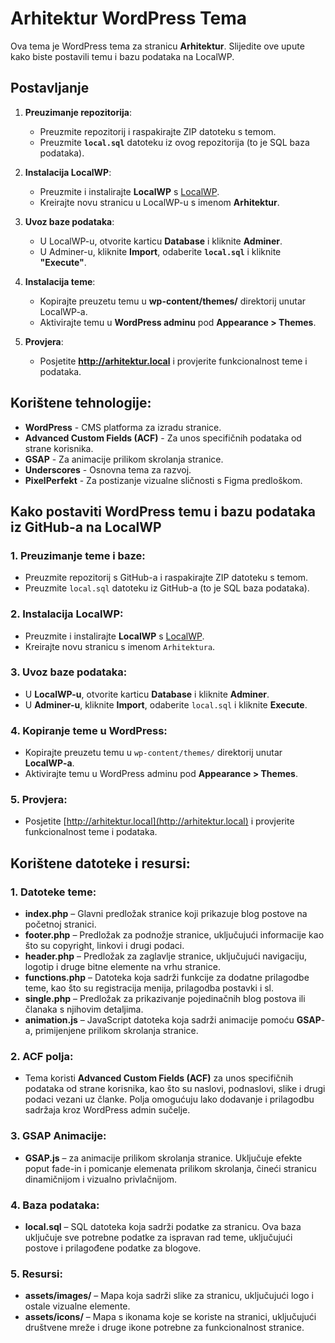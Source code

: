 # Arhitektur WordPress Tema

Ova tema je WordPress tema za stranicu **Arhitektur**. Slijedite ove upute kako biste postavili temu i bazu podataka na LocalWP.

## Postavljanje

1. **Preuzimanje repozitorija**:
   - Preuzmite repozitorij i raspakirajte ZIP datoteku s temom.
   - Preuzmite **`local.sql`** datoteku iz ovog repozitorija (to je SQL baza podataka).

2. **Instalacija LocalWP**:
   - Preuzmite i instalirajte **LocalWP** s [LocalWP](https://localwp.com/).
   - Kreirajte novu stranicu u LocalWP-u s imenom **Arhitektur**.
     
3. **Uvoz baze podataka**:
   - U LocalWP-u, otvorite karticu **Database** i kliknite **Adminer**.
   - U Adminer-u, kliknite **Import**, odaberite **`local.sql`** i kliknite **"Execute"**.

4. **Instalacija teme**:
   - Kopirajte preuzetu temu u **wp-content/themes/** direktorij unutar LocalWP-a.
   - Aktivirajte temu u **WordPress adminu** pod **Appearance > Themes**.

5. **Provjera**:
   - Posjetite **http://arhitektur.local** i provjerite funkcionalnost teme i podataka.

## Korištene tehnologije:

- **WordPress** - CMS platforma za izradu stranice.
- **Advanced Custom Fields (ACF)** - Za unos specifičnih podataka od strane korisnika.
- **GSAP** - Za animacije prilikom skrolanja stranice.
- **Underscores** - Osnovna tema za razvoj.
- **PixelPerfekt** - Za postizanje vizualne sličnosti s Figma predloškom.

## Kako postaviti WordPress temu i bazu podataka iz GitHub-a na LocalWP

### 1. Preuzimanje teme i baze:
- Preuzmite repozitorij s GitHub-a i raspakirajte ZIP datoteku s temom.
- Preuzmite `local.sql` datoteku iz GitHub-a (to je SQL baza podataka).

### 2. Instalacija LocalWP:
- Preuzmite i instalirajte **LocalWP** s [LocalWP](https://localwp.com/).
- Kreirajte novu stranicu s imenom `Arhitektura`.

### 3. Uvoz baze podataka:
- U **LocalWP-u**, otvorite karticu **Database** i kliknite **Adminer**.
- U **Adminer-u**, kliknite **Import**, odaberite `local.sql` i kliknite **Execute**.

### 4. Kopiranje teme u WordPress:
- Kopirajte preuzetu temu u `wp-content/themes/` direktorij unutar **LocalWP-a**.
- Aktivirajte temu u WordPress adminu pod **Appearance > Themes**.

### 5. Provjera:
- Posjetite [http://arhitektur.local](http://arhitektur.local) i provjerite funkcionalnost teme i podataka.

## Korištene datoteke i resursi:

### 1. Datoteke teme:
- **index.php** – Glavni predložak stranice koji prikazuje blog postove na početnoj stranici.
- **footer.php** – Predložak za podnožje stranice, uključujući informacije kao što su copyright, linkovi i drugi podaci.
- **header.php** – Predložak za zaglavlje stranice, uključujući navigaciju, logotip i druge bitne elemente na vrhu stranice.
- **functions.php** – Datoteka koja sadrži funkcije za dodatne prilagodbe teme, kao što su registracija menija, prilagodba postavki i sl.
- **single.php** – Predložak za prikazivanje pojedinačnih blog postova ili članaka s njihovim detaljima.
- **animation.js** – JavaScript datoteka koja sadrži animacije pomoću **GSAP**-a, primijenjene prilikom skrolanja stranice.

### 2. ACF polja:
- Tema koristi **Advanced Custom Fields (ACF)** za unos specifičnih podataka od strane korisnika, kao što su naslovi, podnaslovi, slike i drugi podaci vezani uz članke. Polja omogućuju lako dodavanje i prilagodbu sadržaja kroz WordPress admin sučelje.

### 3. GSAP Animacije:
- **GSAP.js** – za animacije prilikom skrolanja stranice. Uključuje efekte poput fade-in i pomicanje elemenata prilikom skrolanja, čineći stranicu dinamičnijom i vizualno privlačnijom.

### 4. Baza podataka:
- **local.sql** – SQL datoteka koja sadrži podatke za stranicu. Ova baza uključuje sve potrebne podatke za ispravan rad teme, uključujući postove i prilagođene podatke za blogove.

### 5. Resursi:
- **assets/images/** – Mapa koja sadrži slike za stranicu, uključujući logo i ostale vizualne elemente.
- **assets/icons/** – Mapa s ikonama koje se koriste na stranici, uključujući društvene mreže i druge ikone potrebne za funkcionalnost stranice.



